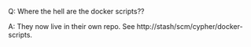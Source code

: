 Q: Where the hell are the docker scripts??

A: They now live in their own repo. See http://stash/scm/cypher/docker-scripts.
